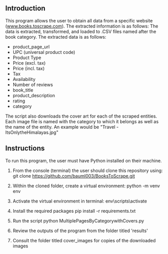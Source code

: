 Introduction
-
This program allows the user to obtain all data from a specific website (www.books.toscrape.com). The extracted information is as follows: 
The data is extracted, transformed, and loaded to .CSV files named after the book category. 
The extracted data is as follows:
- product_page_url
- UPC (universal product code)
- Product Type
- Price (excl. tax)
- Price (incl. tax)
- Tax
- Availability
- Number of reviews
- book_title
- product_description
- rating
- category

The script also downloads the cover art for each of the scraped entities. 
Each image file is named with the category to which it belongs as well as the name of the entity. 
An example would be "Travel - ItsOnlytheHimalayas.jpg"

Instructions
-
To run this program, the user must have Python installed on their machine. 
1. From the console (terminal) the user should clone this repository using: 
git clone https://github.com/bauml003/BooksToScrape.git

2. Within the cloned folder, create a virtual environment:
python -m venv env

3. Activate the virtual environment in terminal:
env\scripts\activate

4. Install the required packages
pip install -r requirements.txt

5. Run the script
python MultiplePagesByCategorywithCovers.py

6. Review the outputs of the program from the folder titled 'results' 
7. Consult the folder titled cover_images for copies of the downloaded images 

